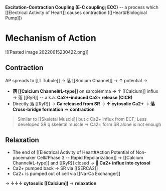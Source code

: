 **Excitation-Contraction Coupling (E-C coupling; ECC)** -- a process which [[Electrical Activity of Heart]] causes contraction ([[Heart#Biological Pump]])

# Mechanism of Action

![[Pasted image 20220615230422.png]]

## Contraction
AP spreads to [[T Tubule]] → 落 [[Sodium Channel]] → ↑ potential →
- **落 [[Calcium Channel#L-type]]** on sarcolemma → ↑ [[Calcium]] influx → 落 [[RyR]] -- a.k.a. **Ca2+-induced Ca2+ release (CICR)**
- Directly 落 [[RyR]] → **Ca released from SR**
→ **↑ cytosolic Ca2+** → **落 Cross-bridge formation** → **contraction**

> Similar to [[Skeletal Muscle]] but c Ca2+ influx from ECF; Less developed SR q skeletal muscle → Ca2+ form SR alone is not enough 

## Relaxation
- The end of [[Electrical Activity of Heart#Action Potential of Non-pacemaker Cell#Phase 3 -- Rapid Repolarization]] → [[Calcium Channel#L-type]] and [[RyR]] closed → ** Ca2+ influx into cytosol**
- Ca2+ pumped back → SR via [[SERCA2]]
- Ca2+ is pumped out of cell via [[Na-Ca Exchanger]]

→ **↓↓↓ cytosolic [[Calcium]]** → **relaxation**
